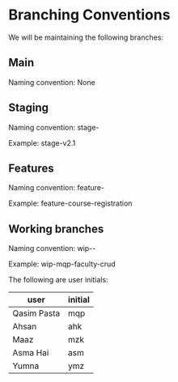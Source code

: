 # Branching Conventions

We will be maintaining the following branches:

## Main 
Naming convention: None

## Staging
Naming convention: stage-<version>
 
Example: stage-v2.1

## Features
Naming convention: feature-<short feature name>
 
Example: feature-course-registration

## Working branches
Naming convention: wip-<user initial>-<assigned task>
 
Example: wip-mqp-faculty-crud

The following are user initials:

| user | initial |
| -- | -- |
| Qasim Pasta | mqp |
| Ahsan | ahk |
| Maaz | mzk |
| Asma Hai | asm |
| Yumna | ymz |
 
